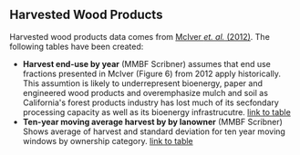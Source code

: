 ## Harvested Wood Products
Harvested wood products data comes from [McIver *et. al.* (2012)](https://docs.google.com/uc?id=0B9-9Vlx0SkkFMkhFZUN5X2djbms&export=download). The following tables have been created:

* **Harvest end-use by year** (MMBF Scribner) assumes that end use fractions presented in McIver (Figure 6) from 2012 apply historically. This assumtion is likely to underrepresent bioenergy, paper and engineered wood products and overemphasize mulch and soil as California's forest products industry has lost much of its secfondary processing capacity as well as its bioenergy infrastrucutre. [link to table](https://github.com/peteWT/fcat_biomass/blob/56770d7d2cd5a38b5f592a45cbcb74d133c7e53f/pd/hrv_by_enduse.csv)
* **Ten-year moving average harvest by by lanowner** (MMBF Scribner) Shows average of harvest and standard deviation for ten year moving windows by ownership category. [link to table](https://github.com/peteWT/fcat_biomass/blob/56770d7d2cd5a38b5f592a45cbcb74d133c7e53f/pd/tenyear_harv.csv)
